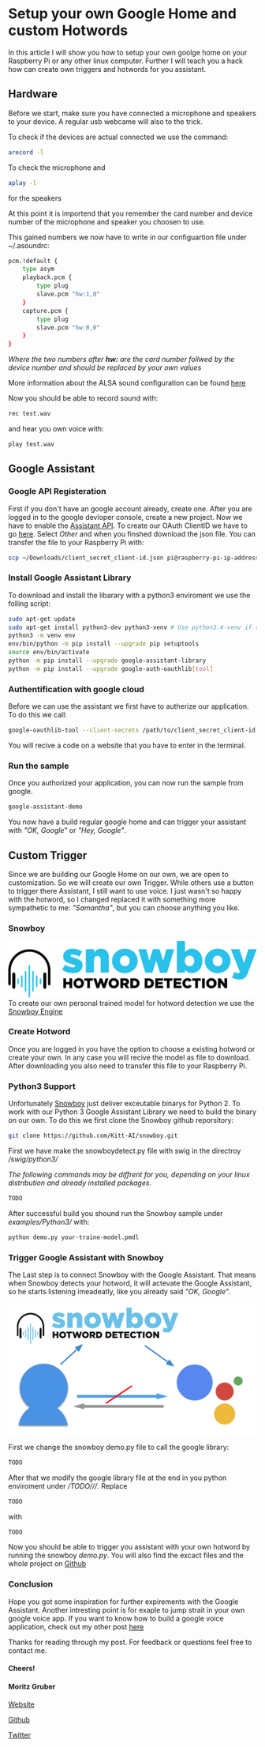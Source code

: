 # Setup your own Google Home and custom Hotwords

In this article I will show you how to setup your own goolge home on your Raspberry Pi or any other linux computer. 
Further I will teach you a hack how can create own triggers and hotwords for you assistant. 

## Hardware

Before we start, make sure you have connected a microphone and speakers to your device. A regular usb webcame will also to the trick. 

To check if the devices are actual connected we use the command:

```bash
arecord -l
``` 
To check the microphone and 
```bash
aplay -l
``` 
for the speakers

At this point it is importend that you remember the card number and device number of the microphone and speaker you choosen to use.

This gained numbers we now have to write in our configuartion file under ~/.asoundrc:
```bash
pcm.!default {
    type asym
    playback.pcm {
        type plug
        slave.pcm "hw:1,0"
    }
    capture.pcm {
        type plug
        slave.pcm "hw:0,0"
    }
}
``` 
*Where the two numbers after **hw:** are the card number follwed by the device number and should be replaced by your own values*

More information about the ALSA sound configuration can be found [here](https://wiki.ubuntuusers.de/.asoundrc/)

Now you should be able to record sound with:
```bash
rec test.wav
``` 
and hear you own voice with:
```bash
play test.wav
``` 

## Google Assistant 

### Google API Registeration
First if you don't have an google account already, create one. After you are logged in to the google devloper console, create a new project. Now we have to enable the [Assistant API](https://console.developers.google.com/apis/api/embeddedassistant.googleapis.com/overview). To create our OAuth ClientID we have to go [here](https://console.developers.google.com/apis/credentials/oauthclient). Select *Other* and when you finshed download the json file. 
You can transfer the file to your Raspberry Pi with:
```bash
scp ~/Downloads/client_secret_client-id.json pi@raspberry-pi-ip-address:/home/pi/
```

### Install Google Assistant Library
To download and install the libarary with a python3 enviroment we use the folling script:
```bash
sudo apt-get update
sudo apt-get install python3-dev python3-venv # Use python3.4-venv if the package cannot be found.
python3 -m venv env
env/bin/python -m pip install --upgrade pip setuptools
source env/bin/activate
python -m pip install --upgrade google-assistant-library
python -m pip install --upgrade google-auth-oauthlib[tool]
```


### Authentification with google cloud
Before we can use the assistant we first have to autherize our application. To do this we call:
```bash
google-oauthlib-tool --client-secrets /path/to/client_secret_client-id.json --scope https://www.googleapis.com/auth/assistant-sdk-prototype --save --headless
```
You will recive a code on a website that you have to enter in the terminal.

### Run the sample
Once you authorized your application, you can now run the sample from google.
```bash
google-assistant-demo
```
You now have a build regular google home and can trigger your assistant with *"OK, Google"* or *"Hey, Google"*.

## Custom Trigger
Since we are building our Google Home on our own, we are open to customization. So we will create our own Trigger. While others use a button to trigger there Assistant, I still want to use voice. I just wasn't so happy with the hotword, so I changed replaced it with something more sympathetic to me: *"Samantha"*, but you can choose anything you like. 

### Snowboy
![Snowboy](./snowboylogo.png)
To create our own personal trained model for hotword detection we use the [Snowboy Engine](https://snowboy.kitt.ai/)

### Create Hotword
Once you are logged in you have the option to choose a existing hotword or create your own. 
In any case you will recive the model as file to download. After downloading you also need to transfer this file to your Raspberry Pi.

### Python3 Support
Unfortunately [Snowboy](https://snowboy.kitt.ai/) just deliver exceutable binarys for Python 2. To work with our Python 3 Google Assistant Library we need to build the binary on our own. To do this we first clone the Snowboy github reporsitory:
```bash
git clone https://github.com/Kitt-AI/snowboy.git
```
First we have make the snowboydetect.py file with swig in the directroy */swig/python3/*

*The following commands may be diffrent for you, depending on your linux distribution and already installed packages.*
```bash
TODO
```
 After successful build you shound run the Snowboy sample under *examples/Python3/* with:
 ```bash
python demo.py your-traine-model.pmdl
 ```    

### Trigger Google Assistant with Snowboy
The Last step is to connect Snowboy with the Google Assistant. That means when Snowboy detects your hotword, it will actevate the Google Assistant, so he starts listening imeadeatly, like you already said *"OK, Google"*. 

![Architecture](./architecturesnowboy.png)

First we change the snowboy demo.py file to call the google library:
```python
TODO
```

After that we modify the google library file at the end in you python enviroment under */TODO///*.
Replace 
```python
TODO
```
with 
```python 
TODO
```
Now you should be able to trigger you assistant with your own hotword by running the snowboy *demo.py*.
You will also find the excact files and the whole project on [Github](TODO)


### Conclusion
Hope you got some inspiration for further expirements with the Google Assistant. Another intresting point is for exaple to jump strait in your own google voice app.
If you want to know how to build a google voice application, check out my other post [here](TODO)

Thanks for reading through my post. For feedback or questions feel free to contact me. 




#### Cheers!

#### Moritz Gruber

[Website]()

[Github]()

[Twitter]()



